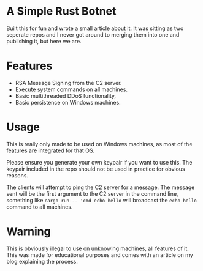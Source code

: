 # A Simple Rust Botnet

Built this for fun and wrote a small article about it. It was sitting as two seperate repos and I never got around to merging them into one and publishing it, but here we are.

# Features

- RSA Message Signing from the C2 server.
- Execute system commands on all machines.
- Basic multithreaded DDoS functionality,
- Basic persistence on Windows machines.

# Usage

This is really only made to be used on Windows machines, as most of the features are integrated for that OS.

Please ensure you generate your own keypair if you want to use this. The keypair included in the repo should not be used in practice for obvious reasons.

The clients will attempt to ping the C2 server for a message. The message sent will be the first argument to the C2 server in the command line, something like `cargo run -- 'cmd echo hello` will broadcast the `echo hello` command to all machines.

# Warning

This is obviously illegal to use on unknowing machines, all features of it. This was made for educational purposes and comes with an article on my blog explaining the process.
